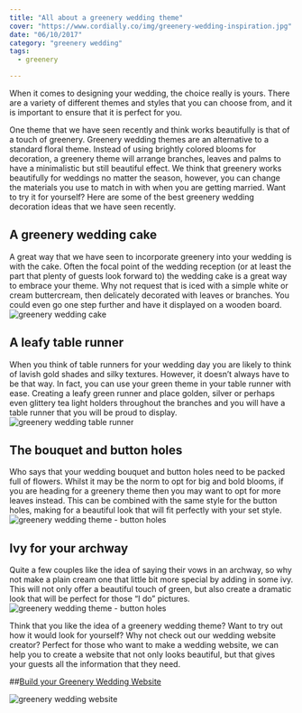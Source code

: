 ```yaml
---
title: "All about a greenery wedding theme"
cover: "https://www.cordially.co/img/greenery-wedding-inspiration.jpg"
date: "06/10/2017"
category: "greenery wedding"
tags:
  - greenery

---
```


When it comes to designing your wedding, the choice really is yours.
There are a variety of different themes and styles that you can choose from, and it is important to ensure that it is perfect for you.

One theme that we have seen recently and think works beautifully is that of a touch of greenery.
Greenery wedding themes are an alternative to a standard floral theme. Instead of using brightly colored blooms for decoration, a greenery theme will arrange branches, leaves and palms to have a minimalistic but still beautiful effect.
We think that greenery works beautifully for weddings no matter the season, however, you can change the materials you use to match in with when you are getting married.
Want to try it for yourself? Here are some of the best greenery wedding decoration ideas that we have seen recently.

## A greenery wedding cake

A great way that we have seen to incorporate greenery into your wedding is with the cake. Often the focal point of the wedding reception (or at least the part that plenty of guests look forward to) the wedding cake is a great way to embrace your theme. Why not request that is iced with a simple white or cream buttercream, then delicately decorated with leaves or branches. You could even go one step further and have it displayed on a wooden board.
![greenery wedding cake](https://www.cordially.co/img/Greenery-wedding-cake-ideas.jpg)

## A leafy table runner

When you think of table runners for your wedding day you are likely to think of lavish gold shades and silky textures. However, it doesn’t always have to be that way. In fact, you can use your green theme in your table runner with ease. Creating a leafy green runner and place golden, silver or perhaps even glittery tea light holders throughout the branches and you will have a table runner that you will be proud to display.
![greenery wedding table runner](https://www.cordially.co/img/Greenery-table-runner.jpg)

## The bouquet and button holes

Who says that your wedding bouquet and button holes need to be packed full of flowers. Whilst it may be the norm to opt for big and bold blooms, if you are heading for a greenery theme then you may want to opt for more leaves instead. This can be combined with the same style for the button holes, making for a beautiful look that will fit perfectly with your set style.
![greenery wedding theme - button holes](https://www.cordially.co/img/greenery-wedding-boutonnieres.jpg)


## Ivy for your archway

Quite a few couples like the idea of saying their vows in an archway, so why not make a plain cream one that little bit more special by adding in some ivy. This will not only offer a beautiful touch of green, but also create a dramatic look that will be perfect for those “I do” pictures.
![greenery wedding theme - button holes](https://www.cordially.co/img/greenery-wedding-arch.jpg)

Think that you like the idea of a greenery wedding theme? Want to try out how it would look for yourself? Why not check out our wedding website creator? Perfect for those who want to make a wedding website, we can help you to create a website that not only looks beautiful, but that gives your guests all the information that they need.

##[Build your Greenery Wedding Website](/template/greenery)

![greenery wedding website](https://www.cordially.co/img/greenery-wedding-website-template.jpg)
